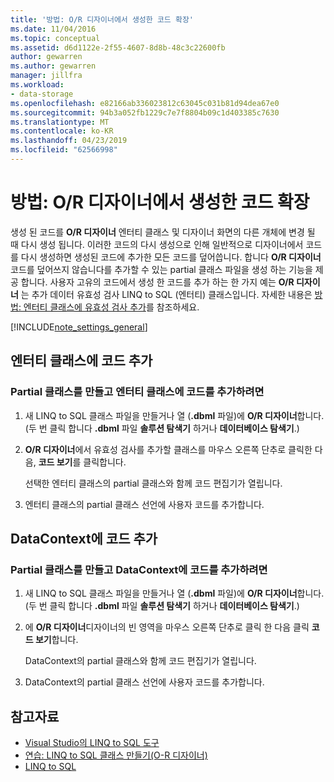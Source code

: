```yaml
---
title: '방법: O/R 디자이너에서 생성한 코드 확장'
ms.date: 11/04/2016
ms.topic: conceptual
ms.assetid: d6d1122e-2f55-4607-8d8b-48c3c22600fb
author: gewarren
ms.author: gewarren
manager: jillfra
ms.workload:
- data-storage
ms.openlocfilehash: e82166ab336023812c63045c031b81d94dea67e0
ms.sourcegitcommit: 94b3a052fb1229c7e7f8804b09c1d403385c7630
ms.translationtype: MT
ms.contentlocale: ko-KR
ms.lasthandoff: 04/23/2019
ms.locfileid: "62566998"
---
```

# <a name="how-to-extend-code-generated-by-the-or-designer"></a>방법: O/R 디자이너에서 생성한 코드 확장
생성 된 코드를 **O/R 디자이너** 엔터티 클래스 및 디자이너 화면의 다른 개체에 변경 될 때 다시 생성 됩니다. 이러한 코드의 다시 생성으로 인해 일반적으로 디자이너에서 코드를 다시 생성하면 생성된 코드에 추가한 모든 코드를 덮어씁니다. 합니다 **O/R 디자이너** 코드를 덮어쓰지 않습니다를 추가할 수 있는 partial 클래스 파일을 생성 하는 기능을 제공 합니다. 사용자 고유의 코드에서 생성 한 코드를 추가 하는 한 가지 예는 **O/R 디자이너** 는 추가 데이터 유효성 검사 LINQ to SQL (엔터티) 클래스입니다. 자세한 내용은 [방법: 엔터티 클래스에 유효성 검사 추가](../data-tools/how-to-add-validation-to-entity-classes.md)를 참조하세요.

[!INCLUDE[note_settings_general](../data-tools/includes/note_settings_general_md.md)]

## <a name="add-code-to-an-entity-class"></a>엔터티 클래스에 코드 추가

### <a name="to-create-a-partial-class-and-add-code-to-an-entity-class"></a>Partial 클래스를 만들고 엔터티 클래스에 코드를 추가하려면

1. 새 LINQ to SQL 클래스 파일을 만들거나 열 (**.dbml** 파일)에 **O/R 디자이너**합니다. (두 번 클릭 합니다 **.dbml** 파일 **솔루션 탐색기** 하거나 **데이터베이스 탐색기**.)

2. **O/R 디자이너**에서 유효성 검사를 추가할 클래스를 마우스 오른쪽 단추로 클릭한 다음, **코드 보기**를 클릭합니다.

     선택한 엔터티 클래스의 partial 클래스와 함께 코드 편집기가 열립니다.

3. 엔터티 클래스의 partial 클래스 선언에 사용자 코드를 추가합니다.

## <a name="add-code-to-a-datacontext"></a>DataContext에 코드 추가

### <a name="to-create-a-partial-class-and-add-code-to-a-datacontext"></a>Partial 클래스를 만들고 DataContext에 코드를 추가하려면

1. 새 LINQ to SQL 클래스 파일을 만들거나 열 (**.dbml** 파일)에 **O/R 디자이너**합니다. (두 번 클릭 합니다 **.dbml** 파일 **솔루션 탐색기** 하거나 **데이터베이스 탐색기**.)

2. 에 **O/R 디자이너**디자이너의 빈 영역을 마우스 오른쪽 단추로 클릭 한 다음 클릭 **코드 보기**합니다.

     DataContext의 partial 클래스와 함께 코드 편집기가 열립니다.

3. DataContext의 partial 클래스 선언에 사용자 코드를 추가합니다.

## <a name="see-also"></a>참고자료

- [Visual Studio의 LINQ to SQL 도구](../data-tools/linq-to-sql-tools-in-visual-studio2.md)
- [연습: LINQ to SQL 클래스 만들기(O-R 디자이너)](how-to-create-linq-to-sql-classes-mapped-to-tables-and-views-o-r-designer.md)
- [LINQ to SQL](/dotnet/framework/data/adonet/sql/linq/index)